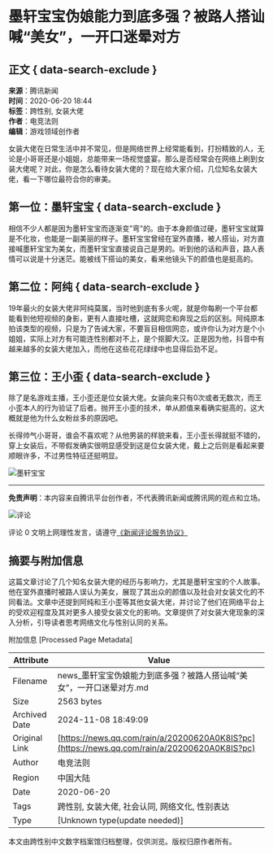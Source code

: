 # 墨轩宝宝伪娘能力到底多强？被路人搭讪喊“美女”，一开口迷晕对方

## 正文 { data-search-exclude }


**来源**：腾讯新闻  
**时间**：2020-06-20 18:44  
**标签**：跨性别, 女装大佬  
**作者**：电竞法则  
**编辑**：游戏领域创作者  

女装大佬在日常生活中并不常见，但是网络世界上经常能看到，打扮精致的人，无论是小哥哥还是小姐姐，总能带来一场视觉盛宴。那么是否经常会在网络上刷到女装大佬呢？对此，你是怎么看待女装大佬的？现在给大家介绍，几位知名女装大佬，看一下哪位最符合你的审美。

## 第一位：墨轩宝宝 { data-search-exclude }

相信不少人都是因为墨轩宝宝而逐渐变"弯"的。由于本身颜值过硬，墨轩宝宝就算是不化妆，也能是一副美丽的样子。墨轩宝宝曾经在室外直播，被人搭讪，对方直接喊墨轩宝宝为美女，而墨轩宝宝直接说自己是男的。听到他的话和声音，路人表情可以说是十分迷茫。能被线下搭讪的美女，看来他镜头下的颜值也是挺高的。

## 第二位：阿纯 { data-search-exclude }

19年最火的女装大佬非阿纯莫属，当时他到底有多火呢，就是你每刷一个平台都能看到他短视频的身影，更有人直接吐槽，这就网恋和奔现之后的区别。阿纯原本拍该类型的视频，只是为了告诫大家，不要盲目相信网恋，或许你认为对方是个小姐姐，实际上对方有可能连性别都对不上，是个抠脚大汉。正是因为他，抖音中有越来越多的女装大佬加入，而他在这些花花绿绿中也显得后劲不足。

## 第三位：王小歪 { data-search-exclude }

除了是名游戏主播，王小歪还是位女装大佬。女装向来只有0次或者无数次，而王小歪本人的行为验证了后者。抛开王小歪的技术，单从颜值来看确实挺高的，这大概就是他为什么女粉丝多的原因吧。

长得帅气小哥哥，谁会不喜欢呢？从他男装的样貌来看，王小歪长得就挺不错的，穿上女装后，不带假发确实很明显感受到这是位女装大佬，戴上之后则是看起来要顺眼许多，不过男性特征还挺明显。

![墨轩宝宝](https://inews.gtimg.com/newsapp_bt/0/1012205723968_6694/0)

---

**免责声明**：本内容来自腾讯平台创作者，不代表腾讯新闻或腾讯网的观点和立场。

![评论](http://inews.gtimg.com/newsapp_ls/0/12597139796/0)

评论 0 文明上网理性发言，请遵守[《新闻评论服务协议》](https://new.qq.com/static/coralinfo.htm)

## 摘要与附加信息

<!-- tcd_abstract -->
这篇文章讨论了几个知名女装大佬的经历与影响力，尤其是墨轩宝宝的个人故事。他在室外直播时被路人误认为美女，展现了其出众的颜值以及社会对女装文化的不同看法。文章中还提到阿纯和王小歪等其他女装大佬，并讨论了他们在网络平台上的受欢迎程度及其对更多人接受女装文化的影响。文章提供了对女装大佬现象的深入分析，引导读者思考网络文化与性别认同的关系。
<!-- tcd_abstract_end -->

附加信息 [Processed Page Metadata]

| Attribute       | Value                                  |
|-----------------|----------------------------------------|
| Filename        | news_墨轩宝宝伪娘能力到底多强？被路人搭讪喊“美女”，一开口迷晕对方.md                             |
| Size            | 2563 bytes                           |
| Archived Date   | 2024-11-08 18:49:09                             |
| Original Link   | [https://news.qq.com/rain/a/20200620A0K8IS?pc](https://news.qq.com/rain/a/20200620A0K8IS?pc)                       |
| Author          | 电竞法则                               |
| Region          | 中国大陆                               |
| Date            | 2020-06-20                                 |
| Tags            | 跨性别, 女装大佬, 社会认同, 网络文化, 性别表达                                 |
| Type            | [Unknown type(update needed)]                                 |
<!-- tcd_table_end -->

本文由跨性别中文数字档案馆归档整理，仅供浏览。版权归原作者所有。
